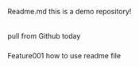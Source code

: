 
Readme.md
this is a demo repository!
######
pull from Github today 
#####
Feature001
how to use readme file
